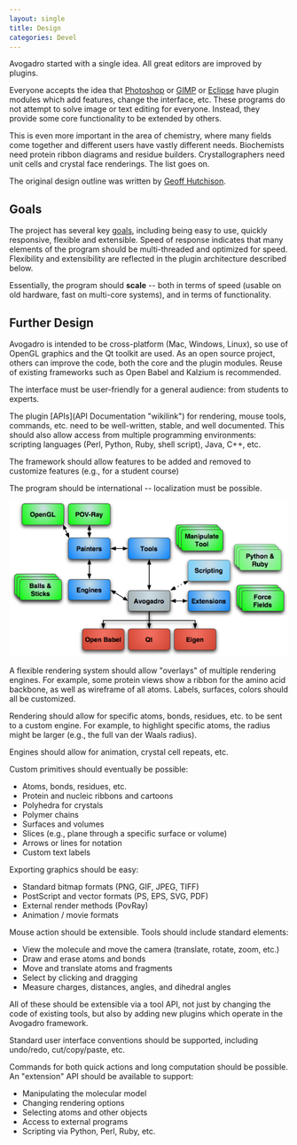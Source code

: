 ```yaml
---
layout: single
title: Design
categories: Devel
---
```




Avogadro started with a single idea. All great editors are improved by plugins.

Everyone accepts the idea that [Photoshop](http://www.adobe.com/products/photoshop/) or [GIMP](http://www.gimp.org) or [Eclipse](http://eclipse.org) have plugin modules which add features, change the interface, etc. These programs do not attempt to solve image or text editing for everyone. Instead, they provide some core functionality to be extended by others.

This is even more important in the area of chemistry, where many fields come together and different users have vastly different needs. Biochemists need protein ribbon diagrams and residue builders. Crystallographers need unit cells and crystal face renderings. The list goes on.

The original design outline was written by [Geoff Hutchison](http://geoffhutchison.net/files/AvogadroDesign.pdf).

Goals
-----

The project has several key [goals](goals "wikilink"), including being easy to use, quickly responsive, flexible and extensible. Speed of response indicates that many elements of the program should be multi-threaded and optimized for speed. Flexibility and extensibility are reflected in the plugin architecture described below.

Essentially, the program should **scale** -- both in terms of speed (usable on old hardware, fast on multi-core systems), and in terms of functionality.

Further Design
--------------

Avogadro is intended to be cross-platform (Mac, Windows, Linux), so use of OpenGL graphics and the Qt toolkit are used. As an open source project, others can improve the code, both the core and the plugin modules. Reuse of existing frameworks such as Open Babel and Kalzium is recommended.

The interface must be user-friendly for a general audience: from students to experts.

The plugin [APIs](API Documentation "wikilink") for rendering, mouse tools, commands, etc. need to be well-written, stable, and well documented. This should also allow access from multiple programming environments: scripting languages (Perl, Python, Ruby, shell script), Java, C++, etc.

The framework should allow features to be added and removed to customize features (e.g., for a student course)

The program should be international -- localization must be possible.

![](/images/Architecture.png)



A flexible rendering system should allow "overlays" of multiple rendering engines. For example, some protein views show a ribbon for the amino acid backbone, as well as wireframe of all atoms. Labels, surfaces, colors should all be customized.

Rendering should allow for specific atoms, bonds, residues, etc. to be sent to a custom engine. For example, to highlight specific atoms, the radius might be larger (e.g., the full van der Waals radius).

Engines should allow for animation, crystal cell repeats, etc.

Custom primitives should eventually be possible:

-   Atoms, bonds, residues, etc.
-   Protein and nucleic ribbons and cartoons
-   Polyhedra for crystals
-   Polymer chains
-   Surfaces and volumes
-   Slices (e.g., plane through a specific surface or volume)
-   Arrows or lines for notation
-   Custom text labels

Exporting graphics should be easy:

-   Standard bitmap formats (PNG, GIF, JPEG, TIFF)
-   PostScript and vector formats (PS, EPS, SVG, PDF)
-   External render methods (PovRay)
-   Animation / movie formats



Mouse action should be extensible. Tools should include standard elements:

-   View the molecule and move the camera (translate, rotate, zoom, etc.)
-   Draw and erase atoms and bonds
-   Move and translate atoms and fragments
-   Select by clicking and dragging
-   Measure charges, distances, angles, and dihedral angles

All of these should be extensible via a tool API, not just by changing the code of existing tools, but also by adding new plugins which operate in the Avogadro framework.



Standard user interface conventions should be supported, including undo/redo, cut/copy/paste, etc.

Commands for both quick actions and long computation should be possible. An "extension" API should be available to support:

-   Manipulating the molecular model
-   Changing rendering options
-   Selecting atoms and other objects
-   Access to external programs
-   Scripting via Python, Perl, Ruby, etc.



